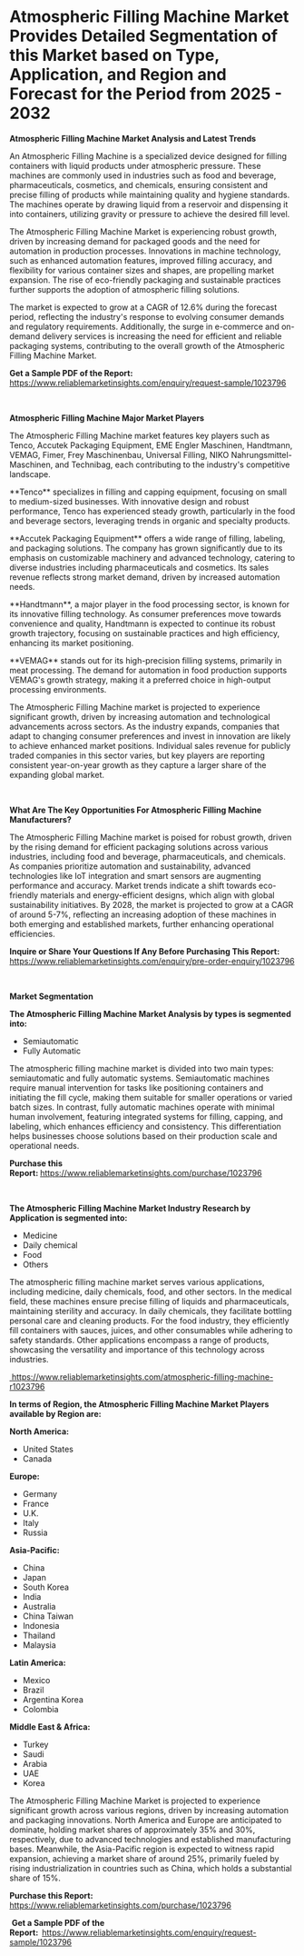 <p><h1>Atmospheric Filling Machine Market Provides Detailed Segmentation of this Market based on Type, Application, and Region and Forecast for the Period from 2025 - 2032</h1></p><p><strong>Atmospheric Filling Machine Market Analysis and Latest Trends</strong></p>
<p><p>An Atmospheric Filling Machine is a specialized device designed for filling containers with liquid products under atmospheric pressure. These machines are commonly used in industries such as food and beverage, pharmaceuticals, cosmetics, and chemicals, ensuring consistent and precise filling of products while maintaining quality and hygiene standards. The machines operate by drawing liquid from a reservoir and dispensing it into containers, utilizing gravity or pressure to achieve the desired fill level.</p><p>The Atmospheric Filling Machine Market is experiencing robust growth, driven by increasing demand for packaged goods and the need for automation in production processes. Innovations in machine technology, such as enhanced automation features, improved filling accuracy, and flexibility for various container sizes and shapes, are propelling market expansion. The rise of eco-friendly packaging and sustainable practices further supports the adoption of atmospheric filling solutions. </p><p>The market is expected to grow at a CAGR of 12.6% during the forecast period, reflecting the industry's response to evolving consumer demands and regulatory requirements. Additionally, the surge in e-commerce and on-demand delivery services is increasing the need for efficient and reliable packaging systems, contributing to the overall growth of the Atmospheric Filling Machine Market.</p></p>
<p><strong>Get a Sample PDF of the Report:&nbsp;</strong> <a href="https://www.reliablemarketinsights.com/enquiry/request-sample/1023796?utm_campaign=1166&utm_medium=2&utm_source=Github&utm_content=ia&utm_term=18042025&utm_id=atmospheric-filling-machine">https://www.reliablemarketinsights.com/enquiry/request-sample/1023796</a></p>
<p>&nbsp;</p>
<p><strong>Atmospheric Filling Machine Major Market Players</strong></p>
<p><p>The Atmospheric Filling Machine market features key players such as Tenco, Accutek Packaging Equipment, EME Engler Maschinen, Handtmann, VEMAG, Fimer, Frey Maschinenbau, Universal Filling, NIKO Nahrungsmittel-Maschinen, and Technibag, each contributing to the industry's competitive landscape.</p><p>**Tenco** specializes in filling and capping equipment, focusing on small to medium-sized businesses. With innovative design and robust performance, Tenco has experienced steady growth, particularly in the food and beverage sectors, leveraging trends in organic and specialty products.</p><p>**Accutek Packaging Equipment** offers a wide range of filling, labeling, and packaging solutions. The company has grown significantly due to its emphasis on customizable machinery and advanced technology, catering to diverse industries including pharmaceuticals and cosmetics. Its sales revenue reflects strong market demand, driven by increased automation needs.</p><p>**Handtmann**, a major player in the food processing sector, is known for its innovative filling technology. As consumer preferences move towards convenience and quality, Handtmann is expected to continue its robust growth trajectory, focusing on sustainable practices and high efficiency, enhancing its market positioning.</p><p>**VEMAG** stands out for its high-precision filling systems, primarily in meat processing. The demand for automation in food production supports VEMAG's growth strategy, making it a preferred choice in high-output processing environments.</p><p>The Atmospheric Filling Machine market is projected to experience significant growth, driven by increasing automation and technological advancements across sectors. As the industry expands, companies that adapt to changing consumer preferences and invest in innovation are likely to achieve enhanced market positions. Individual sales revenue for publicly traded companies in this sector varies, but key players are reporting consistent year-on-year growth as they capture a larger share of the expanding global market.</p></p>
<p>&nbsp;</p>
<p><strong>What Are The Key Opportunities For Atmospheric Filling Machine Manufacturers?</strong></p>
<p><p>The Atmospheric Filling Machine market is poised for robust growth, driven by the rising demand for efficient packaging solutions across various industries, including food and beverage, pharmaceuticals, and chemicals. As companies prioritize automation and sustainability, advanced technologies like IoT integration and smart sensors are augmenting performance and accuracy. Market trends indicate a shift towards eco-friendly materials and energy-efficient designs, which align with global sustainability initiatives. By 2028, the market is projected to grow at a CAGR of around 5-7%, reflecting an increasing adoption of these machines in both emerging and established markets, further enhancing operational efficiencies.</p></p>
<p><strong>Inquire or Share Your Questions If Any Before Purchasing This Report:</strong> <a href="https://www.reliablemarketinsights.com/enquiry/pre-order-enquiry/1023796?utm_campaign=1166&utm_medium=2&utm_source=Github&utm_content=ia&utm_term=18042025&utm_id=atmospheric-filling-machine">https://www.reliablemarketinsights.com/enquiry/pre-order-enquiry/1023796</a></p>
<p>&nbsp;</p>
<p><strong>Market Segmentation</strong></p>
<p><strong>The Atmospheric Filling Machine Market Analysis by types is segmented into:</strong></p>
<p><ul><li>Semiautomatic</li><li>Fully Automatic</li></ul></p>
<p><p>The atmospheric filling machine market is divided into two main types: semiautomatic and fully automatic systems. Semiautomatic machines require manual intervention for tasks like positioning containers and initiating the fill cycle, making them suitable for smaller operations or varied batch sizes. In contrast, fully automatic machines operate with minimal human involvement, featuring integrated systems for filling, capping, and labeling, which enhances efficiency and consistency. This differentiation helps businesses choose solutions based on their production scale and operational needs.</p></p>
<p><strong>Purchase this Report:&nbsp;</strong><a href="https://www.reliablemarketinsights.com/purchase/1023796?utm_campaign=1166&utm_medium=2&utm_source=Github&utm_content=ia&utm_term=18042025&utm_id=atmospheric-filling-machine">https://www.reliablemarketinsights.com/purchase/1023796</a></p>
<p>&nbsp;</p>
<p><strong>The Atmospheric Filling Machine Market Industry Research by Application is segmented into:</strong></p>
<p><ul><li>Medicine</li><li>Daily chemical</li><li>Food</li><li>Others</li></ul></p>
<p><p>The atmospheric filling machine market serves various applications, including medicine, daily chemicals, food, and other sectors. In the medical field, these machines ensure precise filling of liquids and pharmaceuticals, maintaining sterility and accuracy. In daily chemicals, they facilitate bottling personal care and cleaning products. For the food industry, they efficiently fill containers with sauces, juices, and other consumables while adhering to safety standards. Other applications encompass a range of products, showcasing the versatility and importance of this technology across industries.</p></p>
<p><a href="https://www.reliablemarketinsights.com/atmospheric-filling-machine-r1023796?utm_campaign=1166&utm_medium=2&utm_source=Github&utm_content=ia&utm_term=18042025&utm_id=atmospheric-filling-machine">&nbsp;https://www.reliablemarketinsights.com/atmospheric-filling-machine-r1023796</a></p>
<p><strong>In terms of Region, the Atmospheric Filling Machine Market Players available by Region are:</strong></p>
<p>
    <p> <strong> North America: </strong>
        <ul>
            <li>United States</li>
            <li>Canada</li>
        </ul>
        </p> 
    <p> <strong> Europe: </strong>
        <ul>
            <li>Germany</li>
            <li>France</li>
            <li>U.K.</li>
            <li>Italy</li>
            <li>Russia</li>
        </ul>
        </p> 
    <p> <strong> Asia-Pacific: </strong>
        <ul>
            <li>China</li>
            <li>Japan</li>
            <li>South Korea</li>
            <li>India</li>
            <li>Australia</li>
            <li>China Taiwan</li>
            <li>Indonesia</li>
            <li>Thailand</li>
            <li>Malaysia</li>
        </ul>
        </p> 
    <p> <strong> Latin America: </strong>
        <ul>
            <li>Mexico</li>
            <li>Brazil</li>
            <li>Argentina Korea</li>
            <li>Colombia</li>
        </ul>
        </p> 
    <p> <strong> Middle East & Africa: </strong>
        <ul>
            <li>Turkey</li>
            <li>Saudi</li>
            <li>Arabia</li>
            <li>UAE</li>
            <li>Korea</li>
        </ul>
    </p>
    </p>
<p><p>The Atmospheric Filling Machine Market is projected to experience significant growth across various regions, driven by increasing automation and packaging innovations. North America and Europe are anticipated to dominate, holding market shares of approximately 35% and 30%, respectively, due to advanced technologies and established manufacturing bases. Meanwhile, the Asia-Pacific region is expected to witness rapid expansion, achieving a market share of around 25%, primarily fueled by rising industrialization in countries such as China, which holds a substantial share of 15%.</p></p>
<p><strong>Purchase this Report: </strong><a href="https://www.reliablemarketinsights.com/purchase/1023796?utm_campaign=1166&utm_medium=2&utm_source=Github&utm_content=ia&utm_term=18042025&utm_id=atmospheric-filling-machine">https://www.reliablemarketinsights.com/purchase/1023796</a></p>
<p>&nbsp;<strong>Get a Sample PDF of the Report:&nbsp;&nbsp;</strong><a href="https://www.reliablemarketinsights.com/enquiry/request-sample/1023796?utm_campaign=1166&utm_medium=2&utm_source=Github&utm_content=ia&utm_term=18042025&utm_id=atmospheric-filling-machine">https://www.reliablemarketinsights.com/enquiry/request-sample/1023796</a></p>
<p><strong></strong></p>
<p><p></p><p></p><p></p></p>